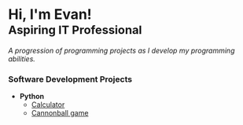 <h1>
  Hi, I'm Evan!<br>
  <sub>
    Aspiring IT Professional
  </sub>
</h1>

_A progression of programming projects as I develop my programming abilities._

### Software Development Projects

- **Python**
  - [Calculator](https://github.com/evanrodriguezejr2/calculator)
  - [Cannonball game](https://github.com/evanrodriguezejr2/cannonball_game)
 
